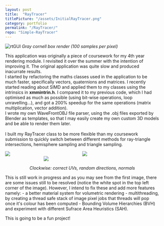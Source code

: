 ```yaml
---
layout: post
title:  "RayTracer"
titlePicture: "/assets/InitialRayTracer.png"
category: portfolio
permalink: "/RayTracer/"
repo: "Simple-RayTracer"
---
```


<!--end-excerpt-->

![rtGUI]({{site.url}}/assets/RayTracerGUI.png)
*Gray cornell box render (100 samples per pixel)*

This application was originally a piece of coursework for my 4th year rendering module. I revisited it over the summer with the intention of improving it. The original application was quite slow and produced inacurrate results.\
I started by refactoring the maths classes used in the application to be much faster, specifically vectors, quaternions and matrices. I recently started reading about SIMD and applied them to my classes using the intrinsics in __xmmintrin.h__. I compared it to my previous code, which I had optimised as much as possible (using bit-wise operations, loop unravelling...), and got a 200% speedup for the same operations (matrix multiplication, vector addition).\
I wrote my own WaveFrontOBJ file parser, using the .obj files exported by Blender as templates, so that I may easily create my own custom 3D models and be able to render them later.\
\
I built my RayTracer class to be more flexible than my coursework submission to quickly switch between different methods for ray-triangle intersections, hemisphere sampling and triangle sampling.

<div style="display:grid;grid-template-columns:repeat(4, 1fr);grid-template-rows:repeat(4, 1fr);">
<img src="{{site.url}}/assets/correctUVs.png" style="grid-column: 1 / span 2; grid-row: 1 / span 2;">
<img src="{{site.url}}/assets/directions.png" style="grid-column: 3 / span 2; grid-row: 1 / span 2;">
<img src="{{site.url}}/assets/normals.png" style="grid-column: 2 / span 2; grid-row: 3 / span 2;">
</div>
<p style="text-align:center;">
<em>Clockwise: correct UVs, random directions, normals</em>
</p>
This is still work in progress and as you may see from the first image, there are some issues still to be resolved (notice the white spot in the top left corner of the image). However, I intend to fix these and add more features namely:
- a better material system for volumetric rendering
- multithreading, by creating a thread safe stack of image pixel jobs that threads will pop once it's colour has been computed
- Bounding Volume Hierarchies (BVH) and experiment with different Sufrace Area Heuristics (SAH).

This is going to be a fun project!

